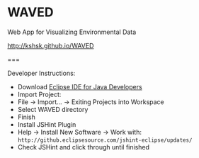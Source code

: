 WAVED
=====

Web App for Visualizing Environmental Data

http://kshsk.github.io/WAVED

===

Developer Instructions:

* Download [Eclipse IDE for Java Developers](http://www.eclipse.org/downloads/packages/eclipse-ide-java-ee-developers/keplersr1)
* Import Project: 
 * File -> Import... -> Exiting Projects into Workspace
 * Select WAVED directory
 * Finish
* Install JSHint Plugin
 * Help -> Install New Software -> Work with: `http://github.eclipsesource.com/jshint-eclipse/updates/`
 * Check JSHint and click through until finished
